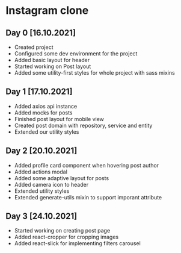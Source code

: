 # Instagram clone

## Day 0 [16.10.2021]

- Created project
- Configured some dev environment for the project
- Added basic layout for header
- Started working on Post layout
- Added some utility-first styles for whole project with sass mixins

## Day 1 [17.10.2021]

- Added axios api instance
- Added mocks for posts
- Finished post layout for mobile view
- Created post domain with repository, service and entity
- Extended our utility styles

## Day 2 [20.10.2021]

- Added profile card component when hovering post author
- Added actions modal
- Added some adaptive layout for posts
- Added camera icon to header
- Extended utility styles
- Extended generate-utils mixin to support imporant attribute

## Day 3 [24.10.2021]

- Started working on creating post page
- Added react-cropper for cropping images
- Added react-slick for implementing filters carousel
